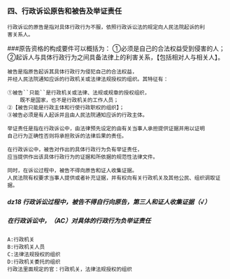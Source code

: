 ### 四、行政诉讼原告和被告及举证责任
    行政诉讼的原告是指对具体行政行为不服，依照行政诉讼法的规定向人民法院起诉的利
    害关系人。
    
###原告资格的构成要件可以概括为：
    ①必须是自己的合法权益受到侵害的人；
    ②起诉人与具体行政行为之间具备法律上的利害关系，【包括相对人与相关人】。

    被告是指原告起诉其具体行政行为侵犯自己的合法权益，
    并经人民法院通知应诉的行政机关或法律法规授权的组织。其特征有：

    ①被告``只能``是行政机关或法律、法规或规章的授权组织，
        既不是国家，也不是行政机关的工作人员；
    ②【被告只能是行政主体和行使行政职权的组织】；
    ③被告必须是有人起诉并且由人民法院通知应诉的行政主体。

    举证责任是指在行政诉讼中，由法律预先设定的由有关当事人承担提供证据并用以证明
    自己行为正确性否则将承担败诉的法律后果的责任。
    
    在行政诉讼中，被告对作出的具体行政行为负有举证责任，
    应当提供作出该具体行政行为的证据和所依据的规范性法律文件。
    
    同时，在诉讼过程中，被告不得向原告和证人收集证据。
    人民法院有权要求当事人提供或者补充证据，并有权向有关行政机关及其他公民、组织调取证据。
    
    
##### dz18 行政诉讼过程中，被告不得自行向原告，第三人和证人收集证据（√）

##### 在行政诉讼中，（AC）对具体的行政行为负举证责任
    A:行政机关
    B:行政机关人员
    C:法律法规授权的组织
    D:行政机关委托的组织
    行政法里面规定的官：行政机关，法律法规授权的组织